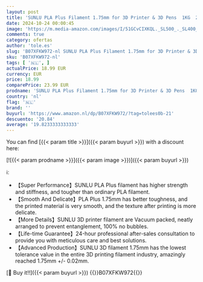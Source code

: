 ```yaml
---
layout: post
title: 'SUNLU PLA Plus Filament 1.75mm for 3D Printer & 3D Pens  1KG  2.2LBS  PLA+ 3D Filament Tolerance Accuracy +/- 0.02 mm  Black'
date: 2024-10-24 00:00:45
image: 'https://m.media-amazon.com/images/I/51GCvCIXKQL._SL500_._SL400_.jpg'
comments: true
category: ofertas
author: 'tole.es'
slug: 'B07XFKW972-nl SUNLU PLA Plus Filament 1.75mm for 3D Printer & 3D Pens...'
sku: 'B07XFKW972-nl'
tags: [ '🇳🇱', ]
actualPrice: 18.99 EUR
currency: EUR
price: 18.99
comparePrice: 23.99 EUR
prodname: 'SUNLU PLA Plus Filament 1.75mm for 3D Printer & 3D Pens  1KG  2.2LBS  PLA+ 3D Filament Tolerance Accuracy +/- 0.02 mm  Black'
country: 'nl'
flag: '🇳🇱'
brand: ''
buyurl: 'https://www.amazon.nl/dp/B07XFKW972/?tag=tolees0b-21'
descuento: '20.84'
average: '19.8233333333333'
---
```


You can find [{{< param title >}}]({{< param buyurl >}}) with a discount here:

[![{{< param prodname >}}]({{< param image >}})]({{< param buyurl >}})

ℹ️:

- 【Super Performance】SUNLU PLA Plus filament has higher strength and stiffness, and tougher than ordinary PLA filament.
- 【Smooth And Delicate】PLA Plus 1.75mm has better toughness, and the printed material is very smooth, and the texture after printing is more delicate.
- 【More Details】SUNLU 3D printer filament are Vacuum packed, neatly arranged to prevent entanglement, 100% no bubbles.
- 【Life-time Guarantee】24-hour professional after-sales consultation to provide you with meticulous care and best solutions.
- 【Advanced Production】SUNLU 3D filament 1.75mm has the lowest tolerance value in the entire 3D printing filament industry, amazingly reached 1.75mm +/- 0.02mm.

[🛒 Buy it!!]({{< param buyurl >}})
{{<world>}}B07XFKW972{{</world>}}

